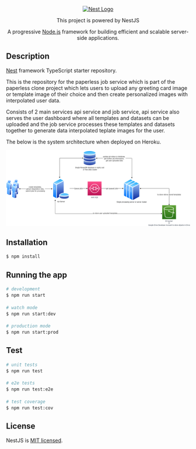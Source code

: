 <p align="center">
  <a href="http://nestjs.com/" target="blank"><img src="https://nestjs.com/img/logo-small.svg" width="45" alt="Nest Logo" /></a>
</p>

<p align="center">This project is powered by NestJS</p>
  <p align="center">A progressive <a href="http://nodejs.org" target="_blank">Node.js</a> framework for building efficient and scalable server-side applications.</p>

## Description

[Nest](https://github.com/nestjs/nest) framework TypeScript starter repository.

This is the repository for the paperless job service which is part of the paperless clone project which lets users to upload any greeting card image or template image of their choice and then create personalized images with interpolated user data.

Consists of 2 main services api service and job service, api service also serves the user dashboard where all templates and datasets can be uploaded and the job service processes these templates and datasets together to generate data interpolated teplate images for the user.

The below is the system srchitecture when deployed on Heroku.

<img src="sys-diagram.png"/>

## Installation

```bash
$ npm install
```

## Running the app

```bash
# development
$ npm run start

# watch mode
$ npm run start:dev

# production mode
$ npm run start:prod
```

## Test

```bash
# unit tests
$ npm run test

# e2e tests
$ npm run test:e2e

# test coverage
$ npm run test:cov
```

## License

NestJS is [MIT licensed](LICENSE).
